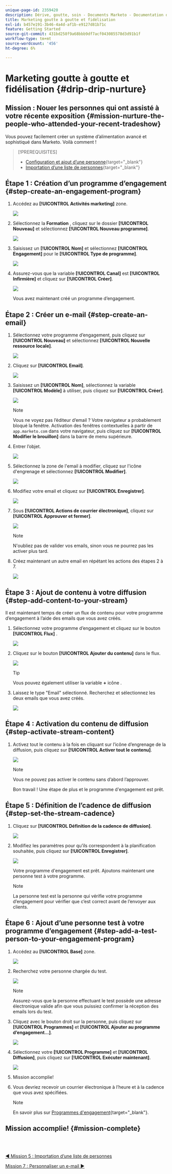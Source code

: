 ```yaml
---
unique-page-id: 2359420
description: Dérive, goutte, soin - Documents Marketo - Documentation du produit
title: Marketing goutte à goutte et fidélisation
exl-id: b457e191-3b46-4a4d-af1b-e9127d81b71c
feature: Getting Started
source-git-commit: 431bd258f9a68bbb9df7acf043085578d3d91b1f
workflow-type: tm+mt
source-wordcount: '456'
ht-degree: 6%

---
```


# Marketing goutte à goutte et fidélisation {#drip-drip-nurture}

## Mission : Nouer les personnes qui ont assisté à votre récente exposition {#mission-nurture-the-people-who-attended-your-recent-tradeshow}

Vous pouvez facilement créer un système d’alimentation avancé et sophistiqué dans Marketo. Voilà comment !

>[!PREREQUISITES]
>
>* [Configuration et ajout d’une personne](/help/marketo/getting-started/quick-wins/get-set-up-and-add-a-person.md){target="_blank"}
>* [Importation d’une liste de personnes](/help/marketo/getting-started/quick-wins/import-a-list-of-people.md){target="_blank"}

## Étape 1 : Création d’un programme d’engagement {#step-create-an-engagement-program}

1. Accédez au **[!UICONTROL Activités marketing]** zone.

   ![](assets/drip-drip-nurture-1.png)

1. Sélectionnez la **Formation** , cliquez sur le dossier **[!UICONTROL Nouveau]** et sélectionnez **[!UICONTROL Nouveau programme]**.

   ![](assets/drip-drip-nurture-2.png)

1. Saisissez un **[!UICONTROL Nom]** et sélectionnez **[!UICONTROL Engagement]** pour le **[!UICONTROL Type de programme]**.

   ![](assets/drip-drip-nurture-3.png)

1. Assurez-vous que la variable **[!UICONTROL Canal]** est **[!UICONTROL Infirmière]** et cliquez sur **[!UICONTROL Créer]**.

   ![](assets/drip-drip-nurture-4.png)

   Vous avez maintenant créé un programme d’engagement.

## Étape 2 : Créer un e-mail {#step-create-an-email}

1. Sélectionnez votre programme d’engagement, puis cliquez sur **[!UICONTROL Nouveau]** et sélectionnez **[!UICONTROL Nouvelle ressource locale]**.

   ![](assets/drip-drip-nurture-5.png)

1. Cliquez sur **[!UICONTROL Email]**.

   ![](assets/drip-drip-nurture-6.png)

1. Saisissez un **[!UICONTROL Nom]**, sélectionnez la variable **[!UICONTROL Modèle]** à utiliser, puis cliquez sur **[!UICONTROL Créer]**.

   ![](assets/drip-drip-nurture-7.png)

   >[!NOTE]
   >
   >Vous ne voyez pas l’éditeur d’email ? Votre navigateur a probablement bloqué la fenêtre. Activation des fenêtres contextuelles à partir de `app.marketo.com` dans votre navigateur, puis cliquez sur **[!UICONTROL Modifier le brouillon]** dans la barre de menu supérieure.

1. Entrer l’objet.

   ![](assets/drip-drip-nurture-8.png)

1. Sélectionnez la zone de l&#39;email à modifier, cliquez sur l&#39;icône d&#39;engrenage et sélectionnez **[!UICONTROL Modifier]**.

   ![](assets/drip-drip-nurture-9.png)

1. Modifiez votre email et cliquez sur **[!UICONTROL Enregistrer]**.

   ![](assets/drip-drip-nurture-10.png)

1. Sous **[!UICONTROL Actions de courrier électronique]**, cliquez sur **[!UICONTROL Approuver et fermer]**.

   ![](assets/drip-drip-nurture-11.png)

   >[!NOTE]
   >
   >N&#39;oubliez pas de valider vos emails, sinon vous ne pourrez pas les activer plus tard.

1. Créez maintenant un autre email en répétant les actions des étapes 2 à 7.

   ![](assets/drip-drip-nurture-12.png)

## Étape 3 : Ajout de contenu à votre diffusion {#step-add-content-to-your-stream}

Il est maintenant temps de créer un flux de contenu pour votre programme d’engagement à l’aide des emails que vous avez créés.

1. Sélectionnez votre programme d’engagement et cliquez sur le bouton **[!UICONTROL Flux]** .

   ![](assets/drip-drip-nurture-13.png)

1. Cliquez sur le bouton **[!UICONTROL Ajouter du contenu]** dans le flux.

   ![](assets/drip-drip-nurture-14.png)

   >[!TIP]
   >
   >Vous pouvez également utiliser la variable **+** icône .

1. Laissez le type &quot;Email&quot; sélectionné. Recherchez et sélectionnez les deux emails que vous avez créés.

   ![](assets/drip-drip-nurture-15.png)

## Étape 4 : Activation du contenu de diffusion {#step-activate-stream-content}

1. Activez tout le contenu à la fois en cliquant sur l’icône d’engrenage de la diffusion, puis cliquez sur **[!UICONTROL Activer tout le contenu]**.

   ![](assets/drip-drip-nurture-16.png)

   >[!NOTE]
   >
   >Vous ne pouvez pas activer le contenu sans d’abord l’approuver.

   Bon travail ! Une étape de plus et le programme d&#39;engagement est prêt.

## Étape 5 : Définition de l’cadence de diffusion {#step-set-the-stream-cadence}

1. Cliquez sur **[!UICONTROL Définition de la cadence de diffusion]**.

   ![](assets/drip-drip-nurture-17.png)

1. Modifiez les paramètres pour qu’ils correspondent à la planification souhaitée, puis cliquez sur **[!UICONTROL Enregistrer]**.

   ![](assets/drip-drip-nurture-18.png)

   Votre programme d&#39;engagement est prêt. Ajoutons maintenant une personne test à votre programme.

   >[!NOTE]
   >
   >La personne test est la personne qui vérifie votre programme d’engagement pour vérifier que c’est correct avant de l’envoyer aux clients.

## Étape 6 : Ajout d’une personne test à votre programme d’engagement {#step-add-a-test-person-to-your-engagement-program}

1. Accédez au **[!UICONTROL Base]** zone.

   ![](assets/drip-drip-nurture-19.png)

1. Recherchez votre personne chargée du test.

   ![](assets/drip-drip-nurture-20.png)

   >[!NOTE]
   >
   >Assurez-vous que la personne effectuant le test possède une adresse électronique valide afin que vous puissiez confirmer la réception des emails lors du test.

1. Cliquez avec le bouton droit sur la personne, puis cliquez sur **[!UICONTROL Programmes]** et **[!UICONTROL Ajouter au programme d’engagement...]**.

   ![](assets/drip-drip-nurture-21.png)

1. Sélectionnez votre **[!UICONTROL Programme]** et **[!UICONTROL Diffusion]**, puis cliquez sur **[!UICONTROL Exécuter maintenant]**.

   ![](assets/drip-drip-nurture-22.png)

1. Mission accomplie!

1. Vous devriez recevoir un courrier électronique à l’heure et à la cadence que vous avez spécifiées.

   >[!NOTE]
   >
   >En savoir plus sur [Programmes d&#39;engagement](/help/marketo/product-docs/email-marketing/drip-nurturing/creating-an-engagement-program/understanding-engagement-programs.md){target="_blank"}.

## Mission accomplie! {#mission-complete}

<br> 

[◄ Mission 5 : Importation d’une liste de personnes](/help/marketo/getting-started/quick-wins/import-a-list-of-people.md)

[Mission 7 : Personnaliser un e-mail ►](/help/marketo/getting-started/quick-wins/personalize-an-email.md)
